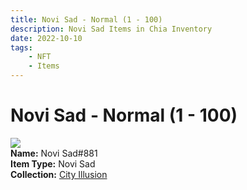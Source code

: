 ```yaml
---
title: Novi Sad - Normal (1 - 100)
description: Novi Sad Items in Chia Inventory
date: 2022-10-10
tags:
    - NFT
    - Items
---
```


# Novi Sad - Normal (1 - 100)
<div class="item_thumbnail">
<img loading="lazy" src="https://qhtb722mxjdmlxxtqxwfqmo552m7j5omjsaotoy7i6bnfkxgaq.arweave.net/geYf60y6RsXe84XsWDHd7pn09cxMgOm7H0e_C0qrmBM"><br/>
<div><strong>Name:</strong> Novi Sad#881</div>
<div><strong>Item Type:</strong> Novi Sad</div>
<div><strong>Collection:</strong> <a href="https://www.spacescan.io/xch/nft/collection/col1lend2dcn558km4wcwta4xnkfv3xpcmlp9kyt0m909emvfxechlyqdl5ndg">City Illusion</a></div>
</div>

